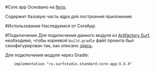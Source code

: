 #Core app
Основано на [ferro](https://github.com/MaksTuev/ferro).

Содержит базовую часть ядра для построения приложения.

#Использование
Наследуемся от CoreApp.

#Подключение
Для подключения данного модуля из [Artifactory Surf](http://artifactory.surfstudio.ru), необходимо, 
чтобы корневой `build.gradle` файл проекта был сконфигурирован так, как описано 
[здесь](https://bitbucket.org/surfstudio/android-standard/overview).
  
Для подключения модуля через Gradle:
```
    implementation "ru.surfstudio.standard:core-app:X.X.X"
```